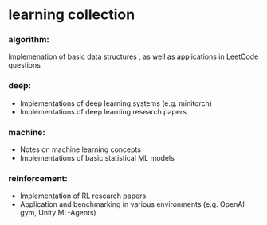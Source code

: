 # learning collection

### algorithm:
  
Implemenation of basic data structures , as well as applications in LeetCode questions


### deep:
- Implementations of deep learning systems (e.g. minitorch)
- Implementations of deep learning research papers

### machine:
- Notes on machine learning concepts
- Implementations of basic statistical ML models

### reinforcement:
- Implementation of RL research papers
- Application and benchmarking in various environments (e.g. OpenAI gym, Unity ML-Agents)
